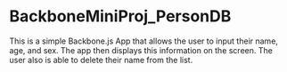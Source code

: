 # BackboneMiniProj_PersonDB
This is a simple Backbone.js App that allows the user to input their name, age, and sex. The app then displays this information on the screen. The user also is able to delete their name from the list.
